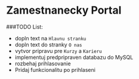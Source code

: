 # Zamestnanecky Portal

###TODO List:
* dopln text na ```Hlavnu stranku```  
* dopln text do stranky ```O nas```
* vytvor pripravu pre ```Kurzy``` a ```Karieru```
* implementuj predpripraven databazu do MySQL
* rozbehaj prihlasovanie
* Pridaj funkcionalitu po prihlaseni